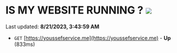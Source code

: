 # IS MY WEBSITE RUNNING ? [![](https://img.shields.io/static/v1?label=Sponsor&message=%E2%9D%A4&logo=GitHub&color=%23fe8e86)](https://github.com/sponsors/<username>)

Last updated: **8/21/2023, 3:43:59 AM**

- `GET` [https://youssefservice.me](https://youssefservice.me) - **Up** (833ms)
